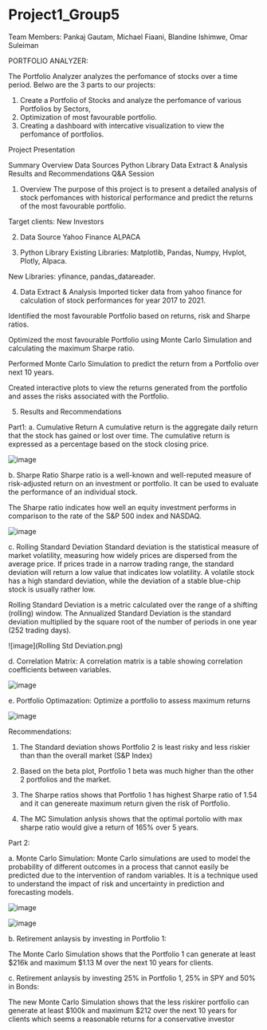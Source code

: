 # Project1_Group5
Team Members: Pankaj Gautam, Michael Fiaani, Blandine Ishimwe, Omar Suleiman

PORTFOLIO ANALYZER:

The Portfolio Analyzer analyzes the perfomance of stocks over a time period. Belwo are the 3 parts to our projects:

1. Create a Portfolio of Stocks and analyze the perfomance of various Portfolios by Sectors,
2. Optimization of most favourable portfolio. 
3. Creating a dashboard with intercative visualization to view the perfomance of portfolios.

Project Presentation

Summary
Overview
Data Sources
Python Library
Data Extract & Analysis
Results and Recommendations
Q&A Session

1. Overview
The purpose of this project is to present a detailed analysis of stock perfomances with historical performance and predict the returns of the most favourable portfolio.

Target clients: New Investors

2. Data Source
Yahoo Finance
ALPACA 

3. Python Library
Existing Libraries: Matplotlib, Pandas, Numpy, Hvplot, Plotly, Alpaca.

New Libraries: yfinance, pandas_datareader.

4. Data Extract & Analysis
Imported ticker data from yahoo finance for calculation of stock performances for year 2017 to 2021.

Identified the most favourable Portfolio based on returns, risk and Sharpe ratios.

Optimized the most favourable Portfolio using Monte Carlo Simulation and calculating the maximum Sharpe ratio.

Performed Monte Carlo Simulation to predict the return from a Portfolio over next 10 years.

Created interactive plots to view the returns generated from the portfolio and asses the risks associated with the Portfolio.

5. Results and Recommendations

Part1:
a. Cumulative Return
A cumulative return is the aggregate daily return that the stock has gained or lost over time. The cumulative return is expressed as a percentage based on the stock closing price.

![image](Cumulative_Returns.png)

b. Sharpe Ratio
Sharpe ratio is a well-known and well-reputed measure of risk-adjusted return on an investment or portfolio. It can be used to evaluate the performance of an individual stock.

The Sharpe ratio indicates how well an equity investment performs in comparison to the rate of the S&P 500 index and NASDAQ.

![image](Sharpe_Ratios.png)

c. Rolling Standard Deviation
Standard deviation is the statistical measure of market volatility, measuring how widely prices are dispersed from the average price. If prices trade in a narrow trading range, the standard deviation will return a low value that indicates low volatility. A volatile stock has a high standard deviation, while the deviation of a stable blue-chip stock is usually rather low.

Rolling Standard Deviation is a metric calculated over the range of a shifting (rolling) window. The Annualized Standard Deviation is the standard deviation multiplied by the square root of the number of periods in one year (252 trading days).

![image](Rolling Std Deviation.png)

d. Correlation Matrix: A correlation matrix is a table showing correlation coefficients between variables.

![image](Correlation_matrix.png)

e. Portfolio Optimazation: Optimize a portfolio to assess maximum returns

![image](Optimal_Portfolio.png)

Recommendations:

1. The Standard deviation shows Portfolio 2 is least risky and less riskier than than the overall market (S&P Index)

2. Based on the beta plot, Portfolio 1 beta was much higher than the other 2 portfolios and the market.

3. The Sharpe ratios shows that Portfolio 1 has highest Sharpe ratio of 1.54 and it can genereate maximum return given the risk of Portfolio.

4. The MC Simulation anlysis shows that the optimal portolio with max sharpe ratio would give a return of 165% over 5 years.

Part 2:

a. Monte Carlo Simulation: Monte Carlo simulations are used to model the probability of different outcomes in a process that cannot easily be predicted due to the intervention of random variables. It is a technique used to understand the impact of risk and uncertainty in prediction and forecasting models.

![image](MC_Simulation1.png)

![image](MC_Simulation2.png)

b. Retirement anlaysis by investing in Portfolio 1:

The Monte Carlo Simulation shows that the Portfolio 1 can generate at least $216k and maximum $1.13 M over the next 10 years for clients.

c. Retirement anlaysis by investing 25% in Portfolio 1, 25% in SPY and 50% in Bonds:

The new Monte Carlo Simulation shows that the less riskirer portfolio can generate at least $100k and maximum $212 over the next 10 years for clients which seems a reasonable returns for a conservative investor




